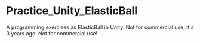# Practice_Unity_ElasticBall
A programming exercises as ElasticBall in Unity. Not for commercial use, it's 3 years ago. Not for commercial use!
